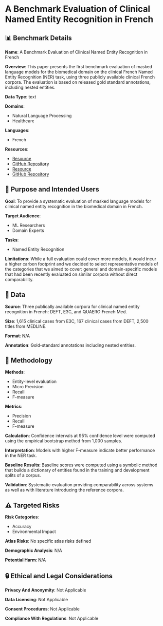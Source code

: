 # A Benchmark Evaluation of Clinical Named Entity Recognition in French

## 📊 Benchmark Details

**Name**: A Benchmark Evaluation of Clinical Named Entity Recognition in French

**Overview**: This paper presents the first benchmark evaluation of masked language models for the biomedical domain on the clinical French Named Entity Recognition (NER) task, using three publicly available clinical French corpora. The evaluation is based on released gold standard annotations, including nested entities.

**Data Type**: text

**Domains**:
- Natural Language Processing
- Healthcare

**Languages**:
- French

**Resources**:
- [Resource](https://deft.limsi.fr/2020/index-en.html)
- [GitHub Repository](https://github.com/percevalw/nlstruct)
- [Resource](https://brat.nlplab.org/standoff.html)
- [GitHub Repository](https://github.com/grouin/propa)

## 🎯 Purpose and Intended Users

**Goal**: To provide a systematic evaluation of masked language models for clinical named entity recognition in the biomedical domain in French.

**Target Audience**:
- ML Researchers
- Domain Experts

**Tasks**:
- Named Entity Recognition

**Limitations**: While a full evaluation could cover more models, it would incur a higher carbon footprint and we decided to select representative models of the categories that we aimed to cover: general and domain-specific models that had been recently evaluated on similar corpora without direct comparability.

## 💾 Data

**Source**: Three publically available corpora for clinical named entity recognition in French: DEFT, E3C, and QUAERO French Med.

**Size**: 1,615 clinical cases from E3C, 167 clinical cases from DEFT, 2,500 titles from MEDLINE.

**Format**: N/A

**Annotation**: Gold-standard annotations including nested entities.

## 🔬 Methodology

**Methods**:
- Entity-level evaluation
- Micro Precision
- Recall
- F-measure

**Metrics**:
- Precision
- Recall
- F-measure

**Calculation**: Confidence intervals at 95% confidence level were computed using the empirical bootstrap method from 1,000 samples.

**Interpretation**: Models with higher F-measure indicate better performance in the NER task.

**Baseline Results**: Baseline scores were computed using a symbolic method that builds a dictionary of entities found in the training and development splits of a corpus.

**Validation**: Systematic evaluation providing comparability across systems as well as with literature introducing the reference corpora.

## ⚠️ Targeted Risks

**Risk Categories**:
- Accuracy
- Environmental Impact

**Atlas Risks**:
No specific atlas risks defined

**Demographic Analysis**: N/A

**Potential Harm**: N/A

## 🔒 Ethical and Legal Considerations

**Privacy And Anonymity**: Not Applicable

**Data Licensing**: Not Applicable

**Consent Procedures**: Not Applicable

**Compliance With Regulations**: Not Applicable
